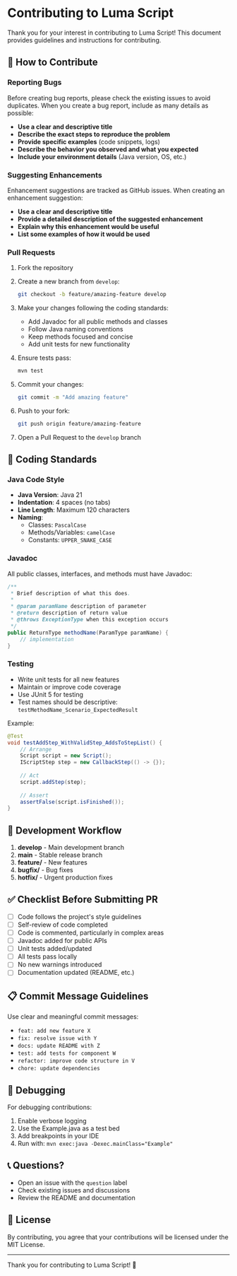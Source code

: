# Contributing to Luma Script

Thank you for your interest in contributing to Luma Script! This document provides guidelines and instructions for contributing.

## 🤝 How to Contribute

### Reporting Bugs

Before creating bug reports, please check the existing issues to avoid duplicates. When you create a bug report, include as many details as possible:

- **Use a clear and descriptive title**
- **Describe the exact steps to reproduce the problem**
- **Provide specific examples** (code snippets, logs)
- **Describe the behavior you observed and what you expected**
- **Include your environment details** (Java version, OS, etc.)

### Suggesting Enhancements

Enhancement suggestions are tracked as GitHub issues. When creating an enhancement suggestion:

- **Use a clear and descriptive title**
- **Provide a detailed description of the suggested enhancement**
- **Explain why this enhancement would be useful**
- **List some examples of how it would be used**

### Pull Requests

1. Fork the repository
2. Create a new branch from `develop`:
   ```bash
   git checkout -b feature/amazing-feature develop
   ```

3. Make your changes following the coding standards:
   - Add Javadoc for all public methods and classes
   - Follow Java naming conventions
   - Keep methods focused and concise
   - Add unit tests for new functionality

4. Ensure tests pass:
   ```bash
   mvn test
   ```

5. Commit your changes:
   ```bash
   git commit -m "Add amazing feature"
   ```

6. Push to your fork:
   ```bash
   git push origin feature/amazing-feature
   ```

7. Open a Pull Request to the `develop` branch

## 📝 Coding Standards

### Java Code Style

- **Java Version**: Java 21
- **Indentation**: 4 spaces (no tabs)
- **Line Length**: Maximum 120 characters
- **Naming**:
  - Classes: `PascalCase`
  - Methods/Variables: `camelCase`
  - Constants: `UPPER_SNAKE_CASE`

### Javadoc

All public classes, interfaces, and methods must have Javadoc:

```java
/**
 * Brief description of what this does.
 * 
 * @param paramName description of parameter
 * @return description of return value
 * @throws ExceptionType when this exception occurs
 */
public ReturnType methodName(ParamType paramName) {
    // implementation
}
```

### Testing

- Write unit tests for all new features
- Maintain or improve code coverage
- Use JUnit 5 for testing
- Test names should be descriptive: `testMethodName_Scenario_ExpectedResult`

Example:
```java
@Test
void testAddStep_WithValidStep_AddsToStepList() {
    // Arrange
    Script script = new Script();
    IScriptStep step = new CallbackStep(() -> {});
    
    // Act
    script.addStep(step);
    
    // Assert
    assertFalse(script.isFinished());
}
```

## 🔄 Development Workflow

1. **develop** - Main development branch
2. **main** - Stable release branch
3. **feature/** - New features
4. **bugfix/** - Bug fixes
5. **hotfix/** - Urgent production fixes

## ✅ Checklist Before Submitting PR

- [ ] Code follows the project's style guidelines
- [ ] Self-review of code completed
- [ ] Code is commented, particularly in complex areas
- [ ] Javadoc added for public APIs
- [ ] Unit tests added/updated
- [ ] All tests pass locally
- [ ] No new warnings introduced
- [ ] Documentation updated (README, etc.)

## 📋 Commit Message Guidelines

Use clear and meaningful commit messages:

- `feat: add new feature X`
- `fix: resolve issue with Y`
- `docs: update README with Z`
- `test: add tests for component W`
- `refactor: improve code structure in V`
- `chore: update dependencies`

## 🐛 Debugging

For debugging contributions:

1. Enable verbose logging
2. Use the Example.java as a test bed
3. Add breakpoints in your IDE
4. Run with: `mvn exec:java -Dexec.mainClass="Example"`

## 📞 Questions?

- Open an issue with the `question` label
- Check existing issues and discussions
- Review the README and documentation

## 📜 License

By contributing, you agree that your contributions will be licensed under the MIT License.

---

Thank you for contributing to Luma Script! 🎉

